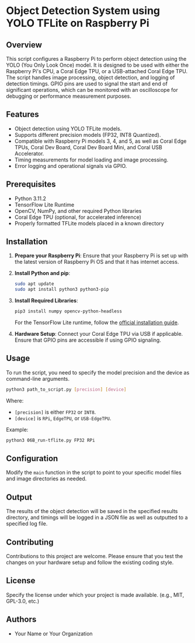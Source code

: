 # Object Detection System using YOLO TFLite on Raspberry Pi

## Overview
This script configures a Raspberry Pi to perform object detection using the YOLO (You Only Look Once) model. It is designed to be used with either the Raspberry Pi's CPU, a Coral Edge TPU, or a USB-attached Coral Edge TPU. The script handles image processing, object detection, and logging of detection timings. GPIO pins are used to signal the start and end of significant operations, which can be monitored with an oscilloscope for debugging or performance measurement purposes.

## Features
- Object detection using YOLO TFLite models.
- Supports different precision models (FP32, INT8 Quantized).
- Compatible with Raspberry Pi models 3, 4, and 5, as well as Coral Edge TPUs, Coral Dev Board, Coral Dev Board Mini, and Coral USB Accelerator.
- Timing measurements for model loading and image processing.
- Error logging and operational signals via GPIO.

## Prerequisites
- Python 3.11.2
- TensorFlow Lite Runtime
- OpenCV, NumPy, and other required Python libraries
- Coral Edge TPU (optional, for accelerated inference)
- Properly formatted TFLite models placed in a known directory

## Installation
1. **Prepare your Raspberry Pi**: Ensure that your Raspberry Pi is set up with the latest version of Raspberry Pi OS and that it has internet access.

2. **Install Python and pip**:
   ```bash
   sudo apt update
   sudo apt install python3 python3-pip
   ```

3. **Install Required Libraries**:
   ```bash
   pip3 install numpy opencv-python-headless
   ```

   For the TensorFlow Lite runtime, follow the [official installation guide](https://www.tensorflow.org/lite/guide/python).

4. **Hardware Setup**:
   Connect your Coral Edge TPU via USB if applicable. Ensure that GPIO pins are accessible if using GPIO signaling.

## Usage
To run the script, you need to specify the model precision and the device as command-line arguments.

```bash
python3 path_to_script.py [precision] [device]
```

Where:
- `[precision]` is either `FP32` or `INT8`.
- `[device]` is `RPi`, `EdgeTPU`, or `USB-EdgeTPU`.

Example:
```bash
python3 06B_run-tflite.py FP32 RPi
```

## Configuration
Modify the `main` function in the script to point to your specific model files and image directories as needed.

## Output
The results of the object detection will be saved in the specified results directory, and timings will be logged in a JSON file as well as outputted to a specified log file.

## Contributing
Contributions to this project are welcome. Please ensure that you test the changes on your hardware setup and follow the existing coding style.

## License
Specify the license under which your project is made available. (e.g., MIT, GPL-3.0, etc.)

## Authors
- Your Name or Your Organization